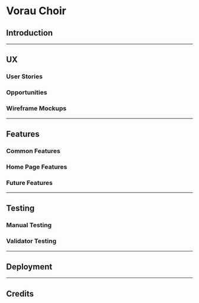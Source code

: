 # Vorau Choir

## Introduction

--- 

## UX

### User Stories

### Opportunities

### Wireframe Mockups

---

## Features

### Common Features

### Home Page Features

### Future Features

---

## Testing

### Manual Testing

### Validator Testing

---

## Deployment

---

## Credits




